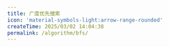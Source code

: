 ```yaml
---
title: 广度优先搜索
icon: 'material-symbols-light:arrow-range-rounded'
createTime: 2025/03/02 14:04:38
permalink: /algorithm/bfs/
---
```

